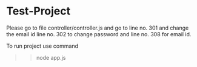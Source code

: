 # Test-Project
 Please go to file controller/controller.js 
 and go to line no. 301 and change the email id
line no. 302 to change password and line no. 308 for email id.
 
To run project use command
>> node app.js
